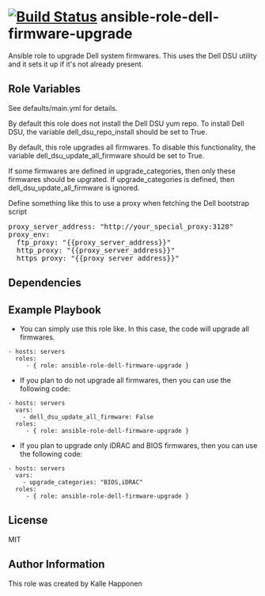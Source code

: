[![Build Status](https://travis-ci.org/CSCfi/ansible-role-dell-firmware-upgrade.svg?branch=master)](https://travis-ci.org/CSCfi/ansible-role-dell-firmware-upgrade)
ansible-role-dell-firmware-upgrade
=========

Ansible role to upgrade Dell system firmwares. This uses the Dell DSU utility and it sets it up if it's not already present.


Role Variables
--------------

See defaults/main.yml for details.

By default this role does not install the Dell DSU yum repo. To install Dell DSU, the variable dell_dsu_repo_install should be set to True.

By default, this role upgrades all firmwares. To disable this functionality, the variable dell_dsu_update_all_firmware should be set to True.

If some firmwares are defined in upgrade_categories, then only these firmwares should be upgrated. If upgrade_categories is defined, then dell_dsu_update_all_firmware is ignored.

Define something like this to use a proxy when fetching the Dell bootstrap script
<pre>
proxy_server_address: "http://your_special_proxy:3128"
proxy_env:
  ftp_proxy: "{{proxy_server_address}}"
  http_proxy: "{{proxy_server_address}}"
  https_proxy: "{{proxy_server_address}}"
</pre>

Dependencies
------------


Example Playbook
----------------

* You can simply use this role like. In this case, the code will upgrade all firmwares.
```
- hosts: servers
  roles:
     - { role: ansible-role-dell-firmware-upgrade }
```

* If you plan to do not upgrade all firmwares, then you can use the following code: 
```
- hosts: servers
  vars:
    - dell_dsu_update_all_firmware: False
  roles:
     - { role: ansible-role-dell-firmware-upgrade }
```

* If you plan to upgrade only iDRAC and BIOS firmwares, then you can use the following code: 
```
- hosts: servers
  vars:
    - upgrade_categories: "BIOS,iDRAC"
  roles:
     - { role: ansible-role-dell-firmware-upgrade }
```

License
-------

MIT

Author Information
------------------

This role was created by Kalle Happonen
